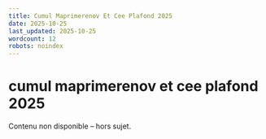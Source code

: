 ```yaml
---
title: Cumul Maprimerenov Et Cee Plafond 2025
date: 2025-10-25
last_updated: 2025-10-25
wordcount: 12
robots: noindex
---
```


# cumul maprimerenov et cee plafond 2025

Contenu non disponible – hors sujet.